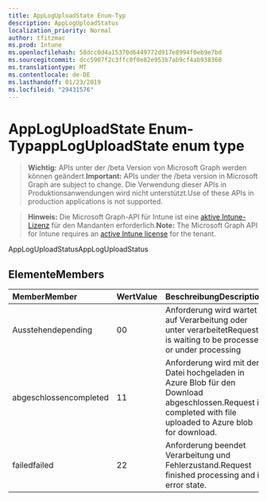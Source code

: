 ```yaml
---
title: AppLogUploadState Enum-Typ
description: AppLogUploadStatus
localization_priority: Normal
author: tfitzmac
ms.prod: Intune
ms.openlocfilehash: 58dcc0d4a15370d6449772d917e8994f0eb9e7bd
ms.sourcegitcommit: dcc5907f2c3ffc0f0e82e953b7ab9cf4ab938360
ms.translationtype: MT
ms.contentlocale: de-DE
ms.lasthandoff: 01/23/2019
ms.locfileid: "29431576"
---
```

# <a name="apploguploadstate-enum-type"></a><span data-ttu-id="9f620-103">AppLogUploadState Enum-Typ</span><span class="sxs-lookup"><span data-stu-id="9f620-103">appLogUploadState enum type</span></span>

> <span data-ttu-id="9f620-104">**Wichtig:** APIs unter der /beta Version von Microsoft Graph werden können geändert.</span><span class="sxs-lookup"><span data-stu-id="9f620-104">**Important:** APIs under the /beta version in Microsoft Graph are subject to change.</span></span> <span data-ttu-id="9f620-105">Die Verwendung dieser APIs in Produktionsanwendungen wird nicht unterstützt.</span><span class="sxs-lookup"><span data-stu-id="9f620-105">Use of these APIs in production applications is not supported.</span></span>

> <span data-ttu-id="9f620-106">**Hinweis:** Die Microsoft Graph-API für Intune ist eine [aktive Intune-Lizenz](https://go.microsoft.com/fwlink/?linkid=839381) für den Mandanten erforderlich.</span><span class="sxs-lookup"><span data-stu-id="9f620-106">**Note:** The Microsoft Graph API for Intune requires an [active Intune license](https://go.microsoft.com/fwlink/?linkid=839381) for the tenant.</span></span>

<span data-ttu-id="9f620-107">AppLogUploadStatus</span><span class="sxs-lookup"><span data-stu-id="9f620-107">AppLogUploadStatus</span></span>

## <a name="members"></a><span data-ttu-id="9f620-108">Elemente</span><span class="sxs-lookup"><span data-stu-id="9f620-108">Members</span></span>
|<span data-ttu-id="9f620-109">Member</span><span class="sxs-lookup"><span data-stu-id="9f620-109">Member</span></span>|<span data-ttu-id="9f620-110">Wert</span><span class="sxs-lookup"><span data-stu-id="9f620-110">Value</span></span>|<span data-ttu-id="9f620-111">Beschreibung</span><span class="sxs-lookup"><span data-stu-id="9f620-111">Description</span></span>|
|:---|:---|:---|
|<span data-ttu-id="9f620-112">Ausstehende</span><span class="sxs-lookup"><span data-stu-id="9f620-112">pending</span></span>|<span data-ttu-id="9f620-113">0</span><span class="sxs-lookup"><span data-stu-id="9f620-113">0</span></span>|<span data-ttu-id="9f620-114">Anforderung wird wartet auf Verarbeitung oder unter verarbeitet</span><span class="sxs-lookup"><span data-stu-id="9f620-114">Request is waiting to be processed or under processing</span></span>|
|<span data-ttu-id="9f620-115">abgeschlossen</span><span class="sxs-lookup"><span data-stu-id="9f620-115">completed</span></span>|<span data-ttu-id="9f620-116">1</span><span class="sxs-lookup"><span data-stu-id="9f620-116">1</span></span>|<span data-ttu-id="9f620-117">Anforderung wird mit der Datei hochgeladen in Azure Blob für den Download abgeschlossen.</span><span class="sxs-lookup"><span data-stu-id="9f620-117">Request is completed with file uploaded to Azure blob for download.</span></span>|
|<span data-ttu-id="9f620-118">failed</span><span class="sxs-lookup"><span data-stu-id="9f620-118">failed</span></span>|<span data-ttu-id="9f620-119">2</span><span class="sxs-lookup"><span data-stu-id="9f620-119">2</span></span>|<span data-ttu-id="9f620-120">Anforderung beendet Verarbeitung und Fehlerzustand.</span><span class="sxs-lookup"><span data-stu-id="9f620-120">Request finished processing and in error state.</span></span>|




